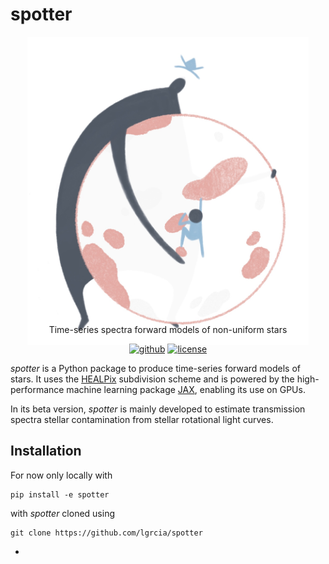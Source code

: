# spotter

<p align="center" style="margin-bottom:-50px">
    <img src="docs/_static/spotter.jpg" width="450">
</p>

<p align="center">
  Time-series spectra forward models of non-uniform stars
  <br>
  <p align="center">
    <a href="https://github.com/lgrcia/spotter">
      <img src="https://img.shields.io/badge/github-lgrcia/spotter-indianred.svg?style=flat" alt="github"/></a>
    <a href="LICENCE">
      <img src="https://img.shields.io/badge/license-MIT-lightgray.svg?style=flat" alt="license"/>
    </a>
  </p>
</p>

*spotter* is a Python package to produce time-series forward models of stars. It uses the [HEALPix](https://healpix.sourceforge.io/) subdivision scheme and is powered by the high-performance machine learning package [JAX](https://jax.readthedocs.io/en/latest/notebooks/quickstart.html), enabling its use on GPUs.

In its beta version, *spotter* is mainly developed to estimate transmission spectra stellar contamination from stellar rotational light curves.

## Installation

For now only locally with

```
pip install -e spotter
```

with *spotter* cloned using
```
git clone https://github.com/lgrcia/spotter
```
- 